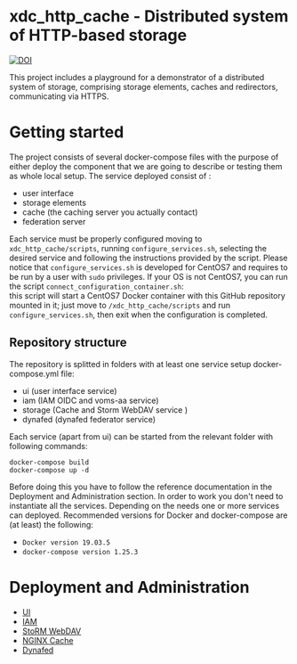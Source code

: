 # xdc_http_cache - Distributed system of HTTP-based storage
[![DOI](https://zenodo.org/badge/237452167.svg)](https://zenodo.org/badge/latestdoi/237452167)

This project includes a playground for a demonstrator of a distributed system of storage, comprising storage elements, caches and redirectors, communicating via HTTPS.

# Getting started

The project consists of several docker-compose files with the purpose of either deploy the component that we are going to describe or testing them as whole local setup.
The service deployed consist of :
  - user interface
  - storage elements
  - cache (the caching server you actually contact)
  - federation server

Each service must be properly configured moving to `xdc_http_cache/scripts`, running `configure_services.sh`, selecting the desired service and following the instructions provided by the script.
Please notice that `configure_services.sh` is developed for CentOS7 and requires to be run by a user with `sudo` privileges. If your OS is not CentOS7, you can run the script `connect_configuration_container.sh`:  
this script will start a CentOS7 Docker container with this GitHub repository mounted in it; just move to `/xdc_http_cache/scripts` and run `configure_services.sh`, then exit when the configuration is completed.
## Repository structure
The repository is splitted in folders with at least one service setup docker-compose.yml file:

* ui (user interface service)
* iam (IAM OIDC  and voms-aa service)
* storage (Cache and Storm WebDAV service )
* dynafed (dynafed federator service)

Each service (apart from ui) can be started from the relevant folder with following commands:
```
docker-compose build
docker-compose up -d
```
Before doing this you have to follow the reference documentation in the Deployment and Administration section.
In order to work you don't need to instantiate all the services. Depending on the needs one or more services can deployed.
Recommended versions for Docker and docker-compose are (at least) the following:
  - `Docker version 19.03.5`
  - `docker-compose version 1.25.3`


# Deployment and Administration

* [UI](ui/README.md)
* [IAM](iam/README.md)
* [StoRM WebDAV](storage/storm-webdav/README.md)
* [NGINX Cache](storage/cache/README.md)
* [Dynafed](dynafed/README.md)

